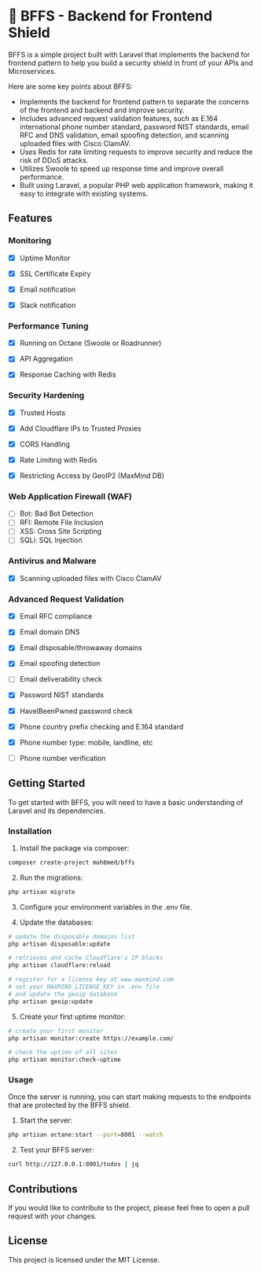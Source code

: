 # 🔰 BFFS - Backend for Frontend Shield

BFFS is a simple project built with Laravel that implements the backend for frontend pattern to help you build a security shield in front of your APIs and Microservices.

Here are some key points about BFFS:

- Implements the backend for frontend pattern to separate the concerns of the frontend and backend and improve security.
- Includes advanced request validation features, such as E.164 international phone number standard, password NIST standards, email RFC and DNS validation, email spoofing detection, and scanning uploaded files with Cisco ClamAV.
- Uses Redis for rate limiting requests to improve security and reduce the risk of DDoS attacks.
- Utilizes Swoole to speed up response time and improve overall performance.
- Built using Laravel, a popular PHP web application framework, making it easy to integrate with existing systems.

## Features


### Monitoring
- [x] Uptime Monitor
- [x] SSL Certificate Expiry
- [x] Email notification
- [x] Slack notification


### Performance Tuning

- [x] Running on Octane (Swoole or Roadrunner)
- [x] API Aggregation
- [x] Response Caching with Redis


### Security Hardening

- [x] Trusted Hosts
- [x] Add Cloudflare IPs to Trusted Proxies
- [x] CORS Handling
- [x] Rate Limiting with Redis
- [x] Restricting Access by GeoIP2 (MaxMind DB)


### Web Application Firewall (WAF)

- [ ] Bot: Bad Bot Detection
- [ ] RFI: Remote File Inclusion
- [ ] XSS: Cross Site Scripting
- [ ] SQLi: SQL Injection

### Antivirus and Malware
- [x] Scanning uploaded files with Cisco ClamAV


### Advanced Request Validation

- [x] Email RFC compliance
- [x] Email domain DNS 
- [x] Email disposable/throwaway domains
- [x] Email spoofing detection
- [ ] Email deliverability check
- [x] Password NIST standards
- [x] HaveIBeenPwned password check
- [x] Phone country prefix checking and E.164 standard
- [x] Phone number type: mobile, landline, etc
- [ ] Phone number verification


## Getting Started

To get started with BFFS, you will need to have a basic understanding of Laravel and its dependencies.

### Installation

1. Install the package via composer:
```bash
composer create-project moh8med/bffs
```

2. Run the migrations:
```bash
php artisan migrate
```

3. Configure your environment variables in the .env file.

4. Update the databases: 
```bash
# update the disposable domains list
php artisan disposable:update

# retrieves and cache Cloudflare's IP blocks
php artisan cloudflare:reload

# register for a license key at www.maxmind.com
# set your MAXMIND_LICENSE_KEY in .env file
# and update the geoip database
php artisan geoip:update
```

5. Create your first uptime monitor:
```bash
# create your first monitor
php artisan monitor:create https://example.com/

# check the uptime of all sites
php artisan monitor:check-uptime
```

### Usage

Once the server is running, you can start making requests to the endpoints that are protected by the BFFS shield.

1. Start the server:
```bash
php artisan octane:start --port=8001 --watch
```

2. Test your BFFS server:
```bash
curl http://127.0.0.1:8001/todos | jq
```

## Contributions

If you would like to contribute to the project, please feel free to open a pull request with your changes.

## License

This project is licensed under the MIT License.

